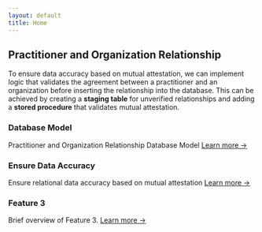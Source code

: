 ```yaml
---
layout: default
title: Home
---
```


## Practitioner and Organization Relationship

To ensure data accuracy based on mutual attestation, we can implement logic that validates the agreement between a practitioner and an organization before inserting the relationship into the database. This can be achieved by creating a **staging table** for unverified relationships and adding a **stored procedure** that validates mutual attestation.

<div class="feature-grid">
    <div class="feature-card">
        <h3>Database Model</h3>
        <p>Practitioner and Organization Relationship Database Model <a href="{{ '/feature1' | relative_url }}">Learn more →</a></p>
    </div>
    <div class="feature-card">
        <h3>Ensure Data Accuracy</h3>
        <p>Ensure relational data accuracy based on mutual attestation <a href="{{ '/feature2' | relative_url }}">Learn more →</a></p>
    </div>
    <div class="feature-card">
        <h3>Feature 3</h3>
        <p>Brief overview of Feature 3. <a href="{{ '/feature3' | relative_url }}">Learn more →</a></p>
    </div>
</div>